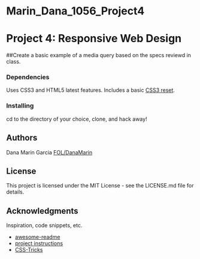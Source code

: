 # Marin_Dana_1056_Project4

# Project 4: Responsive Web Design

##Create a basic example of a media query based on the specs reviewd in class. 

### Dependencies

Uses CSS3 and HTML5 latest features. Includes a basic [CSS3 reset](https://meyerweb.com/eric/tools/css/reset/).


### Installing

cd to the directory of your choice, clone, and hack away!

## Authors

Dana Marin Garcia
[FOL/DanaMarin](https://www.fanshaweonline.ca/d2l/lp/profile/profile_edit.d2l?ou=29533)

## License

This project is licensed under the MIT License - see the LICENSE.md file for details.

## Acknowledgments

Inspiration, code snippets, etc.
* [awesome-readme](https://github.com/matiassingers/awesome-readme)
* [project instructions](https://www.fanshaweonline.ca/d2l/le/content/947337/viewContent/7082221/View)
* [CSS-Tricks](https://css-tricks.com/snippets/css/a-guide-to-flexbox/)